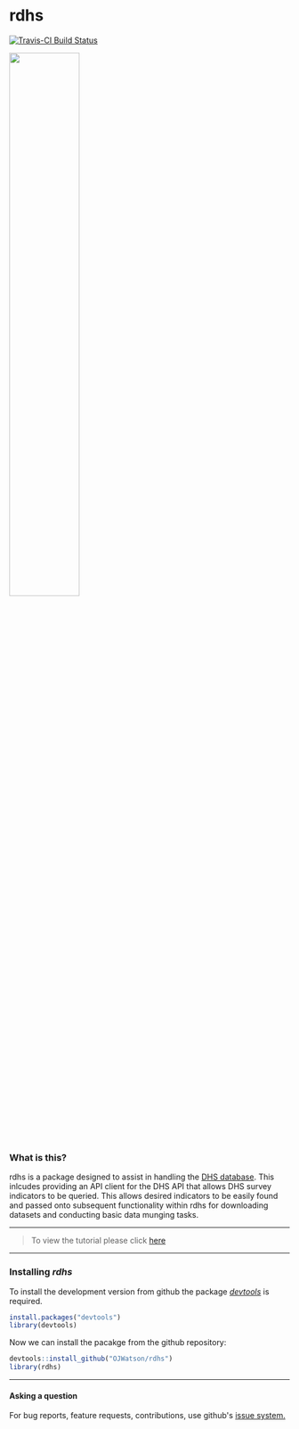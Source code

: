 # rdhs

[![Travis-CI Build Status](https://travis-ci.org/OJWatson/rdhs.png?branch=mrc-branch)](https://travis-ci.org/OJWatson/rdhs)


![]()<img src="img/logo.svg" width="50%">

### What is this?

rdhs is a package designed to assist in handling the [DHS database](www.dhsprogram.com). This inlcudes providing an
API client for the DHS API that allows DHS survey indicators to be queried. This allows desired indicators to be easily
found and passed onto subsequent functionality within rdhs for downloading datasets and conducting basic data munging tasks.

***
> To view the tutorial please click [here](https://cdn.rawgit.com/OJWatson/rdhs/vignettes/rdhs.html)

***

### Installing *rdhs*

To install the development version from github the package [*devtools*](https://github.com/hadley/devtools) is required.

```r
install.packages("devtools")
library(devtools)
```

Now we can install the pacakge from the github repository:

```r
devtools::install_github("OJWatson/rdhs")
library(rdhs)
```

***

#### Asking a question

For bug reports, feature requests, contributions, use github's [issue system.](https://github.com/OJWatson/rdhs/issues)
